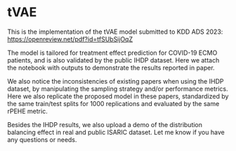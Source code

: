 # tVAE
This is the implementation of the tVAE model submitted to KDD ADS 2023: https://openreview.net/pdf?id=tfSUbSijOqZ

The model is tailored for treatment effect prediction for COVID-19 ECMO patients, and is also validated by the public IHDP dataset. Here we attach the notebook with outputs to demonstrate the results reported in paper. 

We also notice the inconsistencies of existing papers when using the IHDP dataset, by manipulating the sampling strategy and/or performance metrics. Here we also replicate the proposed model in these papers, standardized by the same train/test splits for 1000 replications and evaluated by the same rPEHE metric. 

Besides the IHDP results, we also upload a demo of the distribution balancing effect in real and public ISARIC dataset. Let me know if you have any questions or needs. 
